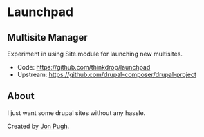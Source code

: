# Launchpad
## Multisite Manager

Experiment in using Site.module for launching new multisites.

* Code: https://github.com/thinkdrop/launchpad
* Upstream: https://github.com/drupal-composer/drupal-project


## About

I just want some drupal sites without any hassle.

Created by [Jon Pugh](https://github.com/jonpugh).

